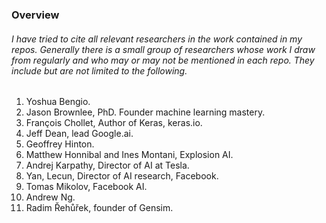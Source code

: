 ### Overview

###### I have tried to cite all relevant researchers in the work contained in my repos. Generally there is a small group of researchers whose work I draw from regularly and who may or may not be mentioned in each repo. They include but are not limited to the following. 


1. Yoshua Bengio. 
2. Jason Brownlee, PhD. Founder machine learning mastery.
3. François Chollet, Author of Keras, keras.io.
4. Jeff Dean, lead Google.ai.
5. Geoffrey Hinton.
6. Matthew Honnibal and Ines Montani, Explosion AI.  
7. Andrej Karpathy, Director of AI at Tesla.
8. Yan, Lecun, Director of AI research, Facebook.
9. Tomas Mikolov, Facebook AI.
10. Andrew Ng.
11. Radim Řehůřek, founder of Gensim.




 

